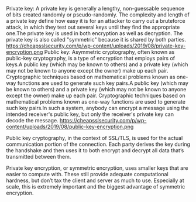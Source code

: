 Private key:
A private key is generally a lengthy, non-guessable sequence of bits created randomly or pseudo-randomly. The complexity and length of a private key define how easy it is for an attacker to carry out a bruteforce attack, in which they test out several keys until they find the appropriate one.The private key is used in both encryption as well as decryption. The private key is also called "symmetric" because it is shared by both parties.
https://cheapsslsecurity.com/p/wp-content/uploads/2019/08/private-key-encryption.png
Public key:
Asymmetric cryptography, often known as public-key cryptography, is a type of encryption that employs pairs of keys.A public key (which may be known to others) and a private key (which may not be known to anyone except the owner) make up each pair. Cryptographic techniques based on mathematical problems known as one-way functions are used to generate such key pairs.A public key (which may be known to others) and a private key (which may not be known to anyone except the owner) make up each pair. Cryptographic techniques based on mathematical problems known as one-way functions are used to generate such key pairs.In such a system, anybody can encrypt a message using the intended receiver's public key, but only the receiver's private key can decode the message.
https://cheapsslsecurity.com/p/wp-content/uploads/2019/08/public-key-encryption.png

Public key cryptography, in the context of SSL/TLS, is used for the actual communication portion of the connection. Each party derives the key during the handshake and then uses it to both encrypt and decrypt all data that’s transmitted between them.

Private key encryption, or symmetric encryption, uses smaller keys that are easier to compute with. These still provide adequate computational hardness, but don’t tax the client and server as much to use. Especially at scale, this is extremely important and the biggest advantage of symmetric encryption.
